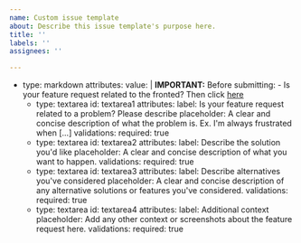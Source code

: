 ```yaml
---
name: Custom issue template
about: Describe this issue template's purpose here.
title: ''
labels: ''
assignees: ''

---
```


- type: markdown
    attributes:
      value: |
        **IMPORTANT:** Before submitting:
        - Is your feature request related to the fronted? Then click [here](https://github.com/nurikk/zigbee2mqtt-frontend/issues/new?assignees=&labels=&template=feature_request.md&title=)
  - type: textarea
    id: textarea1
    attributes:
      label: Is your feature request related to a problem? Please describe
      placeholder: A clear and concise description of what the problem is. Ex. I'm always frustrated when [...]
    validations:
      required: true
  - type: textarea
    id: textarea2
    attributes:
      label: Describe the solution you'd like
      placeholder: A clear and concise description of what you want to happen.
    validations:
      required: true
  - type: textarea
    id: textarea3
    attributes:
      label: Describe alternatives you've considered
      placeholder: A clear and concise description of any alternative solutions or features you've considered.
    validations:
      required: true
  - type: textarea
    id: textarea4
    attributes:
      label: Additional context
      placeholder: Add any other context or screenshots about the feature request here.
    validations:
      required: true
